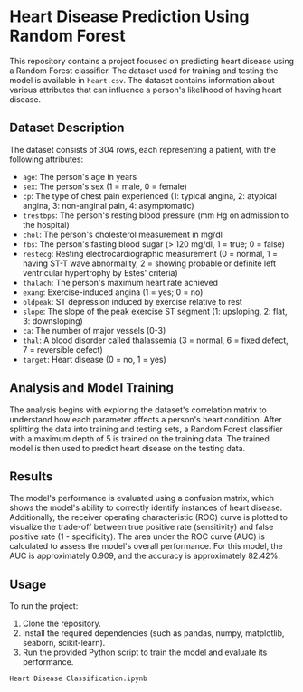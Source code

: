 # Heart Disease Prediction Using Random Forest

This repository contains a project focused on predicting heart disease using a Random Forest classifier. The dataset used for training and testing the model is available in `heart.csv`. The dataset contains information about various attributes that can influence a person's likelihood of having heart disease.

## Dataset Description

The dataset consists of 304 rows, each representing a patient, with the following attributes:

- `age`: The person's age in years
- `sex`: The person's sex (1 = male, 0 = female)
- `cp`: The type of chest pain experienced (1: typical angina, 2: atypical angina, 3: non-anginal pain, 4: asymptomatic)
- `trestbps`: The person's resting blood pressure (mm Hg on admission to the hospital)
- `chol`: The person's cholesterol measurement in mg/dl
- `fbs`: The person's fasting blood sugar (> 120 mg/dl, 1 = true; 0 = false)
- `restecg`: Resting electrocardiographic measurement (0 = normal, 1 = having ST-T wave abnormality, 2 = showing probable or definite left ventricular hypertrophy by Estes' criteria)
- `thalach`: The person's maximum heart rate achieved
- `exang`: Exercise-induced angina (1 = yes; 0 = no)
- `oldpeak`: ST depression induced by exercise relative to rest
- `slope`: The slope of the peak exercise ST segment (1: upsloping, 2: flat, 3: downsloping)
- `ca`: The number of major vessels (0-3)
- `thal`: A blood disorder called thalassemia (3 = normal, 6 = fixed defect, 7 = reversible defect)
- `target`: Heart disease (0 = no, 1 = yes)

## Analysis and Model Training

The analysis begins with exploring the dataset's correlation matrix to understand how each parameter affects a person's heart condition. After splitting the data into training and testing sets, a Random Forest classifier with a maximum depth of 5 is trained on the training data. The trained model is then used to predict heart disease on the testing data.

## Results

The model's performance is evaluated using a confusion matrix, which shows the model's ability to correctly identify instances of heart disease. Additionally, the receiver operating characteristic (ROC) curve is plotted to visualize the trade-off between true positive rate (sensitivity) and false positive rate (1 - specificity). The area under the ROC curve (AUC) is calculated to assess the model's overall performance. For this model, the AUC is approximately 0.909, and the accuracy is approximately 82.42%.

## Usage

To run the project:

1. Clone the repository.
2. Install the required dependencies (such as pandas, numpy, matplotlib, seaborn, scikit-learn).
3. Run the provided Python script to train the model and evaluate its performance.

```bash
Heart Disease Classification.ipynb
